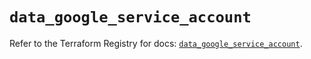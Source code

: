 # `data_google_service_account`

Refer to the Terraform Registry for docs: [`data_google_service_account`](https://registry.terraform.io/providers/hashicorp/google/6.26.0/docs/data-sources/service_account).
